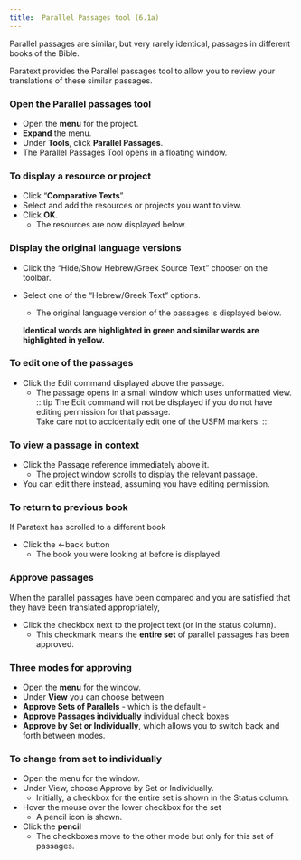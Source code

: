 ```yaml
---
title:  Parallel Passages tool (6.1a)
---
```


Parallel passages are similar, but very rarely identical, passages in different books of the Bible.

Paratext provides the Parallel passages tool to allow you to review your translations of these similar passages.

### Open the Parallel passages tool

-   Open the **menu** for the project.
-   **Expand** the menu.
-   Under **Tools**, click **Parallel Passages**.
   -  The Parallel Passages Tool opens in a floating window.

### To display a resource or project

-   Click “**Comparative Texts**”.
-   Select and add the resources or projects you want to view.
-   Click **OK**.
    -  The resources are now displayed below.

### Display the original language versions

-   Click the “Hide/Show Hebrew/Greek Source Text” chooser on the toolbar.
-   Select one of the “Hebrew/Greek Text” options.
    -  The original language version of the passages is displayed below.

    **Identical words are highlighted in green and similar words are highlighted in yellow.**
    
### To edit one of the passages

-   Click the Edit command displayed above the passage.
    -  The passage opens in a small window which uses unformatted view.
:::tip
The Edit command will not be displayed if you do not have editing permission for that passage.  
Take care not to accidentally edit one of the USFM markers.
:::
### To view a passage in context

-   Click the Passage reference immediately above it.
    -  The project window scrolls to display the relevant passage.
-   You can edit there instead, assuming you have editing permission.

### To return to previous book

If Paratext has scrolled to a different book

-   Click the ←back button
    - The book you were looking at before is displayed.

### Approve passages

When the parallel passages have been compared and you are satisfied that they have been translated appropriately,

-   Click the checkbox next to the project text (or in the status column).
    - This checkmark means the **entire set** of parallel passages has been approved.

### Three modes for approving

-   Open the **menu** for the window.
-   Under **View** you can choose between
-   **Approve Sets of Parallels** - which is the default -
-   **Approve Passages individually** individual check boxes
-   **Approve by Set or Individually**, which allows you to switch back and forth between modes.

### To change from set to individually

-   Open the menu for the window.
-   Under View, choose Approve by Set or Individually.
    -  Initially, a checkbox for the entire set is shown in the Status column.
-   Hover the mouse over the lower checkbox for the set
    -  A pencil icon is shown.
-   Click the **pencil**
    -  The checkboxes move to the other mode but only for this set of passages.
